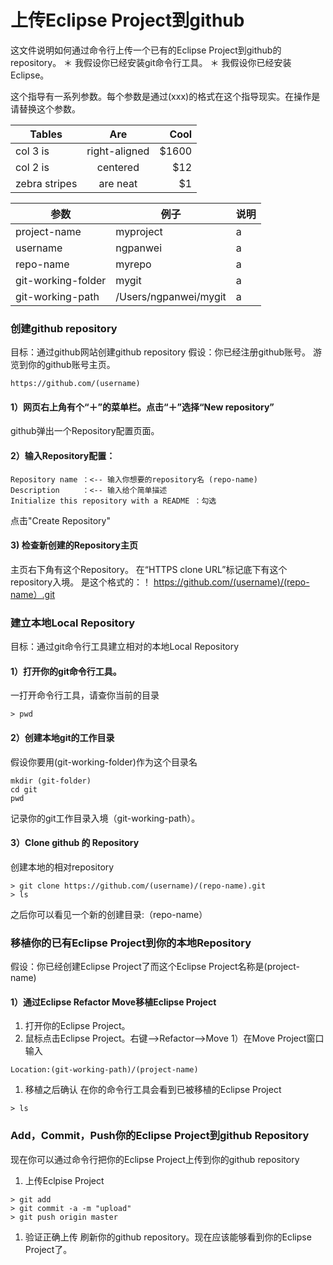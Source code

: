 上传Eclipse Project到github
==========================

这文件说明如何通过命令行上传一个已有的Eclipse Project到github的repository。
＊ 我假设你已经安装git命令行工具。
＊ 我假设你已经安装Eclipse。

这个指导有一系列参数。每个参数是通过(xxx)的格式在这个指导现实。在操作是请替换这个参数。

 Tables        | Are           | Cool  |
| ------------- |:-------------:| -----:|
| col 3 is      | right-aligned | $1600 |
| col 2 is      | centered      |   $12 |
| zebra stripes | are neat      |    $1 |

| 参数                 | 例子 | 说明 |
|----------------------|-----|--|
| project-name         | myproject | a |
| username             | ngpanwei | a|
| repo-name            | myrepo | a|
| git-working-folder   | mygit     |a |
| git-working-path     | /Users/ngpanwei/mygit | a |


### 创建github repository
目标：通过github网站创建github repository
假设：你已经注册github账号。
游览到你的github账号主页。
````
https://github.com/(username)
````
#### 1）网页右上角有个“＋”的菜单栏。点击“＋”选择“New repository”
github弹出一个Repository配置页面。
#### 2）输入Repository配置：
````
Repository name ：<-- 输入你想要的repository名 (repo-name) 
Description     ：<-- 输入给个简单描述
Initialize this repository with a README ：勾选
````
点击"Create Repository"
#### 3) 检查新创建的Repository主页
主页右下角有这个Repository。
在“HTTPS clone URL”标记底下有这个repository入境。
是这个格式的：！
https://github.com/(username)/(repo-name）.git

### 建立本地Local Repository
目标：通过git命令行工具建立相对的本地Local Repository

#### 1）打开你的git命令行工具。
一打开命令行工具，请查你当前的目录
````
> pwd
````

#### 2）创建本地git的工作目录
假设你要用(git-working-folder)作为这个目录名
````
mkdir (git-folder)
cd git
pwd 
````
记录你的git工作目录入境（git-working-path）。

#### 3）Clone github 的 Repository
创建本地的相对repository
````
> git clone https://github.com/(username)/(repo-name).git
> ls
````
之后你可以看见一个新的创建目录:（repo-name）


### 移植你的已有Eclipse Project到你的本地Repository
假设：你已经创建Eclipse Project了而这个Eclipse Project名称是(project-name)

#### 1）通过Eclipse Refactor Move移植Eclipse Project
1) 打开你的Eclipse Project。
1) 鼠标点击Eclipse Project。右键-->Refactor-->Move
1）在Move Project窗口输入
````
Location:(git-working-path)/(project-name)
````
1) 移植之后确认
在你的命令行工具会看到已被移植的Eclipse Project
````
> ls
````

### Add，Commit，Push你的Eclipse Project到github Repository
现在你可以通过命令行把你的Eclipse Project上传到你的github repository
1) 上传Eclpise Project
````
> git add
> git commit -a -m "upload"
> git push origin master
````
1) 验证正确上传
刷新你的github repository。现在应该能够看到你的Eclipse Project了。




